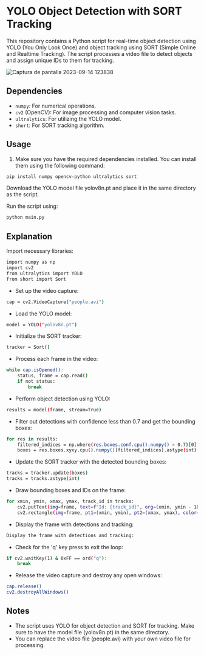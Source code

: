 # YOLO Object Detection with SORT Tracking

This repository contains a Python script for real-time object detection using YOLO (You Only Look Once) and object tracking using SORT (Simple Online and Realtime Tracking). The script processes a video file to detect objects and assign unique IDs to them for tracking.

![Captura de pantalla 2023-09-14 123838](https://github.com/Lindapazw/tracker-yolov8-sort-python/assets/88910652/56e9fb70-0801-46a1-9c08-709969a6f3ac)


## Dependencies

- `numpy`: For numerical operations.
- `cv2` (OpenCV): For image processing and computer vision tasks.
- `ultralytics`: For utilizing the YOLO model.
- `short`: For SORT tracking algorithm.

## Usage

1. Make sure you have the required dependencies installed. You can install them using the following command:

```bash
pip install numpy opencv-python ultralytics sort

```

Download the YOLO model file yolov8n.pt and place it in the same directory as the script.

Run the script using:

```bash
python main.py
```

## Explanation
Import necessary libraries:

```bash
import numpy as np
import cv2
from ultralytics import YOLO
from short import Sort
```

- Set up the video capture:
```bash
cap = cv2.VideoCapture("people.avi")
```

- Load the YOLO model:
```bash
model = YOLO("yolov8n.pt")
```

- Initialize the SORT tracker:
```bash
tracker = Sort()
```

- Process each frame in the video:
```bash
while cap.isOpened():
    status, frame = cap.read()
    if not status:
        break
```

- Perform object detection using YOLO:
```bash
results = model(frame, stream=True)
```

- Filter out detections with confidence less than 0.7 and get the bounding boxes:
```bash
for res in results:
    filtered_indices = np.where(res.boxes.conf.cpu().numpy() > 0.7)[0]
    boxes = res.boxes.xyxy.cpu().numpy()[filtered_indices].astype(int)
```

- Update the SORT tracker with the detected bounding boxes:
```bash
tracks = tracker.update(boxes)
tracks = tracks.astype(int)
```

- Draw bounding boxes and IDs on the frame:
```bash
for xmin, ymin, xmax, ymax, track_id in tracks:
    cv2.putText(img=frame, text=f"Id: {track_id}", org=(xmin, ymin - 10), fontFace=cv2.FONT_HERSHEY_PLAIN, fontScale=2, color=(0, 255, 0), thickness=2)
    cv2.rectangle(img=frame, pt1=(xmin, ymin), pt2=(xmax, ymax), color=(0, 255, 0), thickness=2)
```

- Display the frame with detections and tracking:
```bash
Display the frame with detections and tracking:
```

- Check for the 'q' key press to exit the loop:
```bash
if cv2.waitKey(1) & 0xFF == ord("q"):
    break
```

- Release the video capture and destroy any open windows:
```bash
cap.release()
cv2.destroyAllWindows()
```

## Notes
- The script uses YOLO for object detection and SORT for tracking. Make sure to have the model file (yolov8n.pt) in the same directory.
- You can replace the video file (people.avi) with your own video file for processing.
